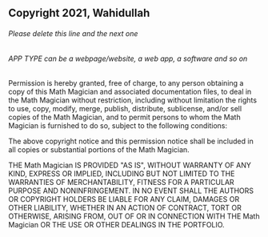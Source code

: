 ## Copyright 2021, Wahidullah

###### Please delete this line and the next one
###### APP TYPE can be a webpage/website, a web app, a software and so on

Permission is hereby granted, free of charge, to any person obtaining a copy of this Math Magician and associated documentation files, to deal in the Math Magician without restriction, including without limitation the rights to use, copy, modify, merge, publish, distribute, sublicense, and/or sell copies of the Math Magician, and to permit persons to whom the Math Magician is furnished to do so, subject to the following conditions:

The above copyright notice and this permission notice shall be included in all copies or substantial portions of the Math Magician.

THE Math Magician IS PROVIDED "AS IS", WITHOUT WARRANTY OF ANY KIND, EXPRESS OR IMPLIED, INCLUDING BUT NOT LIMITED TO THE WARRANTIES OF MERCHANTABILITY, FITNESS FOR A PARTICULAR PURPOSE AND NONINFRINGEMENT. IN NO EVENT SHALL THE AUTHORS OR COPYRIGHT HOLDERS BE LIABLE FOR ANY CLAIM, DAMAGES OR OTHER LIABILITY, WHETHER IN AN ACTION OF CONTRACT, TORT OR OTHERWISE, ARISING FROM, OUT OF OR IN CONNECTION WITH THE Math Magician OR THE USE OR OTHER DEALINGS IN THE PORTFOLIO.
